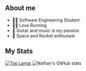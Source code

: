## About me
- 👨‍🎓 Software Engineering Student
- 🏃‍♂️ Love Running
- 🎸 Guitar and music is my passion
- 🚀 Space and Rocket enthusiast

## My Stats
 [![Top Langs](https://github-readme-stats.vercel.app/api/top-langs/?username=nathan20021&layout=compact)](https://github.com/anuraghazra/github-readme-stats) ![Nathan's GitHub stats](https://github-readme-stats.vercel.app/api?username=nathan20021&show_icons=true&theme=tokyonight)



<!--
**nathan20021/nathan20021** is a ✨ _special_ ✨ repository because its `README.md` (this file) appears on your GitHub profile.

Here are some ideas to get you started:

- 🔭 I’m currently working on ...
- 🌱 I’m currently learning ...
- 👯 I’m looking to collaborate on ...
- 🤔 I’m looking for help with ...
- 💬 Ask me about ...
- 📫 How to reach me: ...
- 😄 Pronouns: ...
- ⚡ Fun fact: ...
-->

